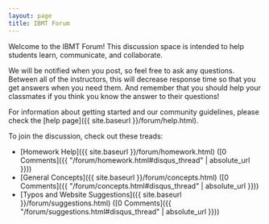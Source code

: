 ```yaml
---
layout: page
title: IBMT Forum
---
```


Welcome to the IBMT Forum! 
This discussion space is intended to help students learn, communicate, and collaborate.

We will be notified when you post, so feel free to ask any questions. Between all of the instructors, this will decrease response time so that you get answers when you need them. And remember that you should help your classmates if you think you know the answer to their questions!

For information about getting started and our community guidelines, please check the [help page]({{ site.baseurl }}/forum/help.html).

To join the discussion, check out these treads:

- [Homework Help]({{ site.baseurl }}/forum/homework.html) ([0 Comments]({{ "/forum/homework.html#disqus_thread" | absolute_url }}))
- [General Concepts]({{ site.baseurl }}/forum/concepts.html) ([0 Comments]({{ "/forum/concepts.html#disqus_thread" | absolute_url }}))
- [Typos and Website Suggestions]({{ site.baseurl }}/forum/suggestions.html) ([0 Comments]({{ "/forum/suggestions.html#disqus_thread" | absolute_url }}))

<script id="dsq-count-scr" src="//ibmt.disqus.com/count.js" async></script>
